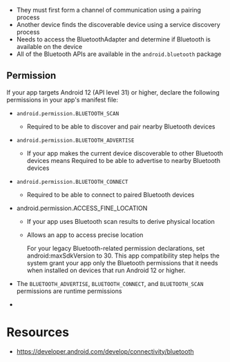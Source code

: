 
- They must first form a channel of communication using a pairing process
- Another device finds the discoverable device using a service discovery process
- Needs to access the BluetoothAdapter and determine if Bluetooth is available on the device
- All of the Bluetooth APIs are available in the `android.bluetooth` package
## Permission
If your app targets Android 12 (API level 31) or higher, declare the following permissions in your
app's manifest file:

- `android.permission.BLUETOOTH_SCAN`
  - Required to be able to discover and pair nearby Bluetooth devices
  
- `android.permission.BLUETOOTH_ADVERTISE`
  - If your app makes the current device discoverable to other Bluetooth devices means Required to be able to 
  advertise to nearby Bluetooth devices
- `android.permission.BLUETOOTH_CONNECT`
  - Required to be able to connect to paired Bluetooth devices
- android.permission.ACCESS_FINE_LOCATION
  - If your app uses Bluetooth scan results to derive physical location
  - Allows an app to access precise location
  
    For your legacy Bluetooth-related permission declarations, set android:maxSdkVersion to 30. 
    This app compatibility step helps the system grant your app only the Bluetooth permissions
    that it needs when installed on devices that run Android 12 or higher.
- The `BLUETOOTH_ADVERTISE`, `BLUETOOTH_CONNECT`, and `BLUETOOTH_SCAN` permissions are runtime permissions
- 



# Resources
- https://developer.android.com/develop/connectivity/bluetooth
